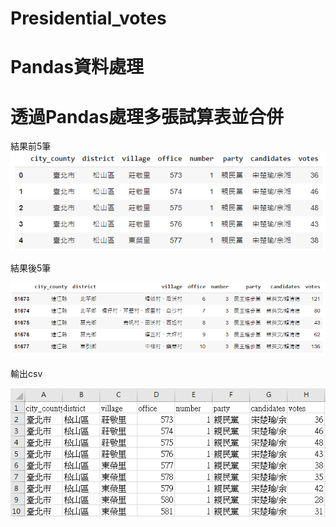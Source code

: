 # Presidential_votes
# Pandas資料處理
# 透過Pandas處理多張試算表並合併

結果前5筆
![image](https://github.com/YuXiangWa/Presidential_votes/blob/main/head.PNG)

結果後5筆

![image](https://github.com/YuXiangWa/Presidential_votes/blob/main/tail.PNG)

輸出csv

![image](https://github.com/YuXiangWa/Presidential_votes/blob/main/Result.PNG)
